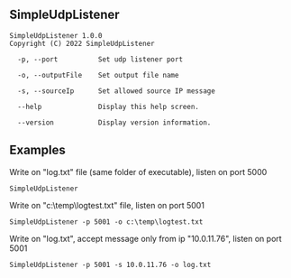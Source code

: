 SimpleUdpListener
-----
```
SimpleUdpListener 1.0.0
Copyright (C) 2022 SimpleUdpListener

  -p, --port          Set udp listener port

  -o, --outputFile    Set output file name

  -s, --sourceIp      Set allowed source IP message

  --help              Display this help screen.

  --version           Display version information.
```

Examples
----
Write on "log.txt" file (same folder of executable), listen on port 5000
```
SimpleUdpListener
```
Write on "c:\temp\logtest.txt" file, listen on port 5001 
```
SimpleUdpListener -p 5001 -o c:\temp\logtest.txt
```
Write on "log.txt", accept message only from ip "10.0.11.76", listen on port 5001
```
SimpleUdpListener -p 5001 -s 10.0.11.76 -o log.txt
```